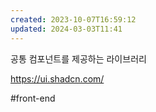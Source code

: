 ```yaml
---
created: 2023-10-07T16:59:12
updated: 2024-03-03T11:41
---
```

공통 컴포넌트를 제공하는 라이브러리

https://ui.shadcn.com/

#front-end 